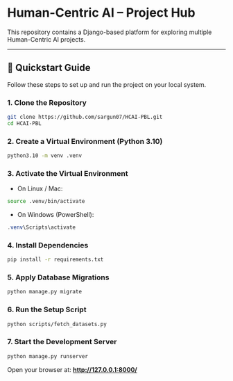 # Human-Centric AI – Project Hub

This repository contains a Django-based platform for exploring multiple Human-Centric AI projects.

---

## 🚀 Quickstart Guide

Follow these steps to set up and run the project on your local system.

### 1. Clone the Repository
```bash
git clone https://github.com/sargun07/HCAI-PBL.git
cd HCAI-PBL
```

### 2. Create a Virtual Environment (Python 3.10)
```bash
python3.10 -m venv .venv
```

### 3. Activate the Virtual Environment
- On Linux / Mac:
```bash
source .venv/bin/activate
```
- On Windows (PowerShell):
```powershell
.venv\Scripts\activate
```

### 4. Install Dependencies
```bash
pip install -r requirements.txt
```

### 5. Apply Database Migrations
```bash
python manage.py migrate
```

### 6. Run the Setup Script
```bash
python scripts/fetch_datasets.py
```

### 7. Start the Development Server
```bash
python manage.py runserver
```

Open your browser at: **http://127.0.0.1:8000/**

